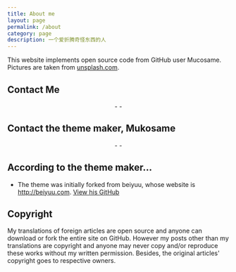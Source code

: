 ```yaml
---
title: About me
layout: page
permalink: /about
category: page
description: 一个爱折腾奇怪东西的人
---
```

This website implements open source code from GitHub user Mucosame. Pictures are taken from [unsplash.com](https://unsplash.com).

## Contact Me

<center><p><a href="https://twitter.com/duoduoeeee" target="\_blank"><i class="fa fa-twitter"></i></a> - <a href="mailto:lingduo@lingduo.net.cn"><i class="fa fa-envelope"></i></a> - <a href="https://thoughtstreams.io/duoduoeeee" target="\_blank"><i class="fa fa-pencil"></i></a></p></center>

## Contact the theme maker, Mukosame

<center><p><a href="https://github.com/mukosame" target="\_blank"><i class="fa fa-github"></i></a> - <a href="https://mukosame.github.io" target="\_blank"><i class="fa fa-globe"></i></a> - <a href="mailto:mukosame@foxmail.com"><i class="fa fa-envelope"></i></a></p></center>

## According to the theme maker...

- The theme was initially forked from beiyuu, whose website is <http://beiyuu.com>. [View his GitHub](https://github.com/beiyuu)

## Copyright

My translations of foreign articles are open source and anyone can download or fork the entire site on GitHub. However my posts other than my translations are copyright and anyone may never copy and/or reproduce these works without my written permission. Besides, the original articles' copyright goes to respective owners.
